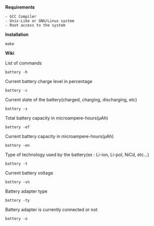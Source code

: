𝐑𝐞𝐪𝐮𝐢𝐫𝐞𝐦𝐞𝐧𝐭𝐬
```
- GCC Compiler
- Unix-Like or GNU/Linux system
- Root access to the system
```

𝐈𝐧𝐬𝐭𝐚𝐥𝐥𝐚𝐭𝐢𝐨𝐧

```
make
```

𝐖𝐢𝐤𝐢

List of commands
```
battery -h
```
Current battery charge level in percentage
```
battery -c
```
Current state of the battery(charged, charging, discharging, etc)
```
battery -s
```
Total battery capacity in microampere-hours(µAh)
```
battery -ef
```
Current battery capacity in microampere-hours(µAh)
```
battery -en
```
Type of technology used by the battery(ex : Li-ion, Li-pol, NiCd, etc...)
```
battery -t
```
Current battery voltage
```
battery -vn
```
Battery adapter type
```
battery -ty
```
Battery adapter is currently connected or not
```
battery -o
```
